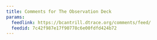 ```yaml
---
title: Comments for The Observation Deck
params:
  feedlink: https://bcantrill.dtrace.org/comments/feed/
  feedid: 7c42f987e17f90778c6e00fdfd424b72
---
```

